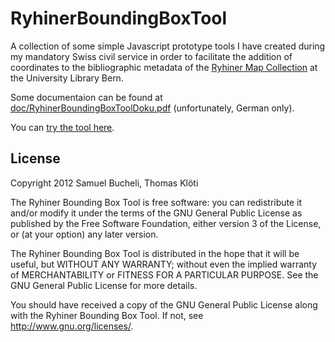 # RyhinerBoundingBoxTool

A collection of some simple Javascript prototype tools I have created during my mandatory Swiss civil service in order to facilitate the addition of coordinates to the bibliographic metadata of the [Ryhiner Map Collection](http://www.ub.unibe.ch/content/suchen__finden/sondersammlungen/the_ryhiner_map_collection/index_ger.html) at the University Library Bern.

Some documentaion can be found at [doc/RyhinerBoundingBoxToolDoku.pdf](doc/RyhinerBoundingBoxToolDoku.pdf) (unfortunately, German only).

You can [try the tool here](http://biblio.unibe.ch/web-apps/bbox/boundingBoxTool.html).

## License

  Copyright 2012 Samuel Bucheli, Thomas Klöti

  The Ryhiner Bounding Box Tool is free software: you can redistribute it and/or modify
  it under the terms of the GNU General Public License as published by
  the Free Software Foundation, either version 3 of the License, or
  (at your option) any later version.

  The Ryhiner Bounding Box Tool is distributed in the hope that it will be useful,
  but WITHOUT ANY WARRANTY; without even the implied warranty of
  MERCHANTABILITY or FITNESS FOR A PARTICULAR PURPOSE.  See the
  GNU General Public License for more details.

  You should have received a copy of the GNU General Public License
  along with the Ryhiner Bounding Box Tool.  If not, see <http://www.gnu.org/licenses/>.